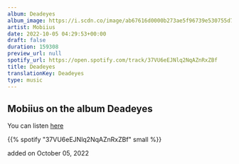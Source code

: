 ```yaml
---
album: Deadeyes
album_image: https://i.scdn.co/image/ab67616d0000b273ae5f96739e530755d7782afe
artist: Mobiius
date: 2022-10-05 04:29:53+00:00
draft: false
duration: 159308
preview_url: null
spotify_url: https://open.spotify.com/track/37VU6eEJNlq2NqAZnRxZBf
title: Deadeyes
translationKey: Deadeyes
type: music
---
```


## Mobiius on the album Deadeyes

You can listen [here](https://open.spotify.com/track/37VU6eEJNlq2NqAZnRxZBf)

{{% spotify "37VU6eEJNlq2NqAZnRxZBf" small %}}

added on October 05, 2022